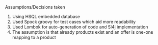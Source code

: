 Assumptions/Decisions taken

1. Using HSQL embedded database
2. Used Spock groovy for test cases which aid more readability
3. Used Lombok for auto-generation of code and Sl4j implementation
4. The assumption is that already products exist and an offer is one-one mapping to a product

